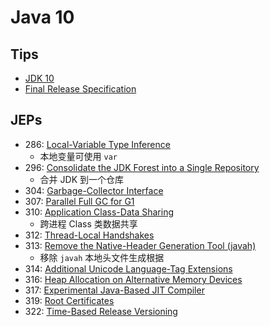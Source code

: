 # Java 10

## Tips

* [JDK 10](http://openjdk.java.net/projects/jdk/10)
* [Final Release Specification](http://cr.openjdk.java.net/~iris/se/10/latestSpec/)

## JEPs

* 286: [Local-Variable Type Inference](http://openjdk.java.net/jeps/286)
  * 本地变量可使用 `var`  
* 296: [Consolidate the JDK Forest into a Single Repository](http://openjdk.java.net/jeps/296)
  * 合并 JDK 到一个仓库  
* 304: [Garbage-Collector Interface](http://openjdk.java.net/jeps/304)  
* 307: [Parallel Full GC for G1](http://openjdk.java.net/jeps/307)  
* 310: [Application Class-Data Sharing](http://openjdk.java.net/jeps/310)
  * 跨进程 Class 类数据共享  
* 312: [Thread-Local Handshakes](http://openjdk.java.net/jeps/312)  
* 313: [Remove the Native-Header Generation Tool (javah)](http://openjdk.java.net/jeps/313)
  * 移除 `javah` 本地头文件生成根据  
* 314: [Additional Unicode Language-Tag Extensions](http://openjdk.java.net/jeps/314)  
* 316: [Heap Allocation on Alternative Memory Devices](http://openjdk.java.net/jeps/316)  
* 317: [Experimental Java-Based JIT Compiler](http://openjdk.java.net/jeps/317)  
* 319: [Root Certificates](http://openjdk.java.net/jeps/319)  
* 322: [Time-Based Release Versioning](http://openjdk.java.net/jeps/322)
